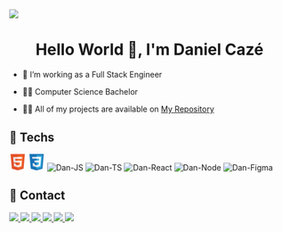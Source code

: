 
<img align="center" src="https://64.media.tumblr.com/7931e97031b430d11b23dfb4a5ca6713/df1a98e7c47a2bff-70/s640x960/26aef91dd548ae2cb09903fe25908ed14d13f267.gifv" width="1000px">
<h1 align="center">Hello World 👋, I'm Daniel Cazé</h1>

- 🌱 I’m working as a Full Stack Engineer

- 👨‍🎓 Computer Science Bachelor

- 👨‍💻 All of my projects are available on [My Repository](https://github.com/danielcaze?tab=repositories)

 ## 🚀 Techs
  
 <div style="display: inline_block">
  <img alt="Dan-HTML" height="30px" width="30px" src="https://raw.githubusercontent.com/devicons/devicon/master/icons/html5/html5-original.svg">
  <img alt="Dan-CSS" height="30px" width="30px" src="https://raw.githubusercontent.com/devicons/devicon/master/icons/css3/css3-original.svg">
  <img alt="Dan-JS" height="30px" width="30px" src="https://cdn.jsdelivr.net/gh/devicons/devicon/icons/javascript/javascript-original.svg">
  <img alt="Dan-TS" height="30px" width="30px" src="https://cdn.jsdelivr.net/gh/devicons/devicon/icons/typescript/typescript-original.svg">
  <img alt="Dan-React" height="30px" width="30px" src="https://cdn.jsdelivr.net/gh/devicons/devicon/icons/react/react-original.svg">
  <img alt="Dan-Node" height="30px" width="30px" src="https://cdn.jsdelivr.net/gh/devicons/devicon/icons/nodejs/nodejs-plain.svg">
  <img alt="Dan-Figma" height="30px" width="30px" src="https://cdn.jsdelivr.net/gh/devicons/devicon/icons/figma/figma-original.svg">
  
          
 </div>
  
  ## 📱 Contact
  
  <div> 
  <a href="https://www.youtube.com/channel/UCvA2HFoV9vxUWPRm54ENsbg" target="_blank">
    <img src="https://img.shields.io/badge/YouTube-FF0000?style=for-the-badge&logo=youtube&logoColor=white">
  </a>
  <a href="https://instagram.com/danieelcaze" target="_blank">
    <img src="https://img.shields.io/badge/-Instagram-%23E4405F?style=for-the-badge&logo=instagram&logoColor=white">
  </a>
  <a href="https://discordapp.com/users/244853538507718657/" target="_blank">
    <img src="https://img.shields.io/badge/Discord-7289DA?style=for-the-badge&logo=discord&logoColor=white">
  </a> 
  <a href = "mailto:danielctlima@gmail.com" target="_blank">
    <img src="https://img.shields.io/badge/-Gmail-%23333?style=for-the-badge&logo=gmail&logoColor=white">
  </a>
  <a href="https://www.linkedin.com/in/danieelcaze/" target="_blank">
    <img src="https://img.shields.io/badge/-LinkedIn-%230077B5?style=for-the-badge&logo=linkedin&logoColor=white">
  </a>
 <a href="https://wa.me/5583987979997">
    <img src="https://img.shields.io/badge/WhatsApp-25D366?style=for-the-badge&logo=whatsapp&logoColor=white">
 </a>
